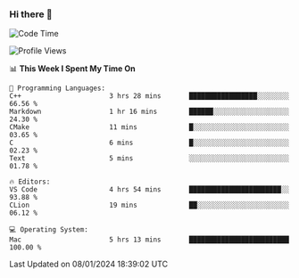 ### Hi there 👋

<!--START_SECTION:waka-->
![Code Time](http://img.shields.io/badge/Code%20Time-226%20hrs%2013%20mins-blue)

![Profile Views](http://img.shields.io/badge/Profile%20Views-0-blue)

📊 **This Week I Spent My Time On** 

```text
💬 Programming Languages: 
C++                      3 hrs 28 mins       █████████████████░░░░░░░░   66.56 % 
Markdown                 1 hr 16 mins        ██████░░░░░░░░░░░░░░░░░░░   24.30 % 
CMake                    11 mins             █░░░░░░░░░░░░░░░░░░░░░░░░   03.65 % 
C                        6 mins              █░░░░░░░░░░░░░░░░░░░░░░░░   02.23 % 
Text                     5 mins              ░░░░░░░░░░░░░░░░░░░░░░░░░   01.78 % 

🔥 Editors: 
VS Code                  4 hrs 54 mins       ███████████████████████░░   93.88 % 
CLion                    19 mins             ██░░░░░░░░░░░░░░░░░░░░░░░   06.12 % 

💻 Operating System: 
Mac                      5 hrs 13 mins       █████████████████████████   100.00 % 
```


 Last Updated on 08/01/2024 18:39:02 UTC
<!--END_SECTION:waka-->

<!--
**JackeyHua-SJTU/JackeyHua-SJTU** is a ✨ _special_ ✨ repository because its `README.md` (this file) appears on your GitHub profile.

Here are some ideas to get you started:

- 🔭 I’m currently working on ...
- 🌱 I’m currently learning ...
- 👯 I’m looking to collaborate on ...
- 🤔 I’m looking for help with ...
- 💬 Ask me about ...
- 📫 How to reach me: ...
- 😄 Pronouns: ...
- ⚡ Fun fact: ...
-->
